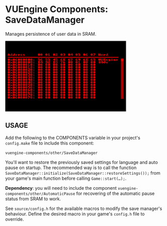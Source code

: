 VUEngine Components: SaveDataManager
====================================

Manages persistence of user data in SRAM.

![Preview Image](preview.png)


USAGE
-----

Add the following to the COMPONENTS variable in your project's `config.make` file to include this component:

	vuengine-components/other/SaveDataManager

You'll want to restore the previously saved settings for language and auto pause on startup. The recommended way is to call the function `SaveDataManager::initialize(SaveDataManager::restoreSettings());` from your game's main function before calling `Game::start(…);`.

**Dependency**: you will need to include the component `vuengine-components/other/AutomaticPause` for recovering of the automatic pause status from SRAM to work.

See `source/config.h` for the available macros to modify the save manager's behaviour. Define the desired macro in your game's `config.h` file to override.
